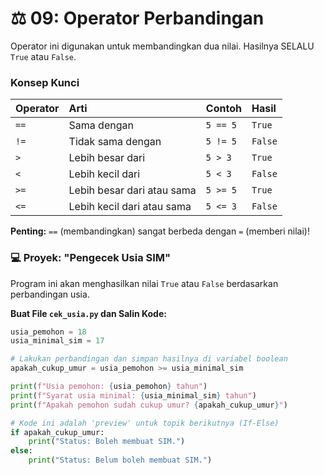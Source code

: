 # ⚖️ 09: Operator Perbandingan

Operator ini digunakan untuk membandingkan dua nilai. Hasilnya SELALU `True` atau `False`.

### Konsep Kunci

| Operator | Arti                       | Contoh   | Hasil   |
| :------- | :------------------------- | :------- | :------ |
| `==`     | Sama dengan                | `5 == 5` | `True`  |
| `!=`     | Tidak sama dengan          | `5 != 5` | `False` |
| `>`      | Lebih besar dari           | `5 > 3`  | `True`  |
| `<`      | Lebih kecil dari           | `5 < 3`  | `False` |
| `>=`     | Lebih besar dari atau sama | `5 >= 5` | `True`  |
| `<=`     | Lebih kecil dari atau sama | `5 <= 3` | `False` |

**Penting:** `==` (membandingkan) sangat berbeda dengan `=` (memberi nilai)!

### 💻 Proyek: "Pengecek Usia SIM"

Program ini akan menghasilkan nilai `True` atau `False` berdasarkan perbandingan usia.

**Buat File `cek_usia.py` dan Salin Kode:**

```python
usia_pemohon = 18
usia_minimal_sim = 17

# Lakukan perbandingan dan simpan hasilnya di variabel boolean
apakah_cukup_umur = usia_pemohon >= usia_minimal_sim

print(f"Usia pemohon: {usia_pemohon} tahun")
print(f"Syarat usia minimal: {usia_minimal_sim} tahun")
print(f"Apakah pemohon sudah cukup umur? {apakah_cukup_umur}")

# Kode ini adalah 'preview' untuk topik berikutnya (If-Else)
if apakah_cukup_umur:
    print("Status: Boleh membuat SIM.")
else:
    print("Status: Belum boleh membuat SIM.")
```
